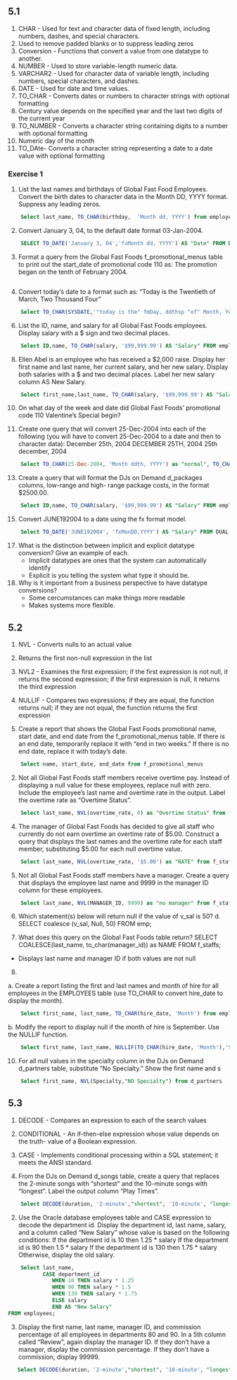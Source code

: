 ## 5.1

1. CHAR - Used for text and character data of fixed length, including numbers, dashes, and special characters.
2. Used to remove padded blanks or to suppress leading zeros
3. Conversion - Functions that convert a value from one datatype to another.
4. NUMBER - Used to store variable-length numeric data.
5. VARCHAR2 - Used for character data of variable length, including numbers, special characters, and dashes.
6. DATE - Used for date and time values.
7. TO_CHAR - Converts dates or numbers to character strings with optional formatting
8. Century value depends on the specified year and the last two digits of the current year
9. TO_NUMBER - Converts a character string containing digits to a number with optional formatting
10. Numeric day of the month
11. TO_DAte- Converts a character string representing a date to a date value with optional formatting


### Exercise 1

1. List the last names and birthdays of Global Fast Food Employees. Convert the birth dates to character data in the Month DD, YYYY format. Suppress any leading zeros.
```sql
    Select last_name, TO_CHAR(birthday,  'Month dd, YYYY') from employees 
```
2. Convert January 3, 04, to the default date format 03-Jan-2004.
```sql
    SELECT TO_DATE('January 3, 04','fxMonth dd, YYYY') AS "Date" FROM DUAL; 
```

3. Format a query from the Global Fast Foods f_promotional_menus table to print out the start_date of promotional code 110 as: The promotion began on the tenth of February 2004.
```sql

```
4. Convert today’s date to a format such as: “Today is the Twentieth of March, Two Thousand Four”
```sql
    Select TO_CHAR(SYSDATE,'"today is the" fmDay, ddthsp "of" Month, Year') From DUAL
```
6. List the ID, name, and salary for all Global Fast Foods employees. Display salary with a $ sign
and two decimal places.
```sql
    Select ID,name, TO_CHAR(salary, '$99,999.99') AS "Salary" FROM employees;
```
8. Ellen Abel is an employee who has received a $2,000 raise. Display her first name and last name,
her current salary, and her new salary. Display both salaries with a $ and two decimal places.
Label her new salary column AS New Salary.
```sql
    Select first_name,last_name, TO_CHAR(salary, '$99,999.99') AS "Salary", TO_CHAR(salary + 2000, '$99,999.99') AS "New Salary" FROM employees;
```
10. On what day of the week and date did Global Fast Foods’ promotional code 110 Valentine’s
Special begin?

11. Create one query that will convert 25-Dec-2004 into each of the following (you will have to convert
25-Dec-2004 to a date and then to character data):
December 25th, 2004
DECEMBER 25TH, 2004
25th december, 2004
```sql
    Select TO_CHAR(25-Dec-2004, 'Month ddth, YYYY') as "normal", TO_CHAR(25-Dec-2004, 'MONTH DDTH, YYYY') as "uppercase", TO_CHAR(25-Dec-2004, 'ddth month, YYYY') as "lowercase" From DUAL;
```
13. Create a query that will format the DJs on Demand d_packages columns, low-range and high-
range package costs, in the format $2500.00.
```sql
    Select ID,name, TO_CHAR(salary, '$99,999.99') AS "Salary" FROM employees;
```
15. Convert JUNE192004 to a date using the fx format model.
```sql
    Select TO_DATE('JUNE192004', 'fxMonDD,YYYY') AS "Salary" FROM DUAL;
```
17. What is the distinction between implicit and explicit datatype conversion? Give an example of each.
    - Implicit datatypes are ones that the system can automatically identify
    - Explicit is you telling the system what type it should be.
19. Why is it important from a business perspective to have datatype conversions?
    - Some cercumstances can make things more readable
    - Makes systems more flexible.
   
## 5.2

1. NVL - Converts nulls to an actual value
2. Returns the first non-null expression in the list
3. NVL2 - Examines the first expression; if the first expression is not null, it returns the second expression; if the first expression is null, it returns the third expression
4. NULLIF - Compares two expressions; if they are equal, the function returns null; if they are not equal, the function returns the first expression

1. Create a report that shows the Global Fast Foods promotional name, start date, and end date
from the f_promotional_menus table. If there is an end date, temporarily replace it with “end in two
weeks.” If there is no end date, replace it with today’s date.
```sql
    Select name, start_date, end_date from f_promotional_menus 
```

2. Not all Global Fast Foods staff members receive overtime pay. Instead of displaying a null value
for these employees, replace null with zero. Include the employee’s last name and overtime rate in
the output. Label the overtime rate as “Overtime Status”.
```sql
    Select last_name, NVL(overtime_rate, 0) as "Overtime Status" from f_staffs
```

4. The manager of Global Fast Foods has decided to give all staff who currently do not earn
overtime an overtime rate of $5.00. Construct a query that displays the last names and the
overtime rate for each staff member, substituting $5.00 for each null overtime value.

```sql
    Select last_name, NVL(overtime_rate, '$5.00') as "RATE" from f_staffs
```
5. Not all Global Fast Foods staff members have a manager. Create a query that displays the
employee last name and 9999 in the manager ID column for these employees.
```sql
    Select last_name, NVL(MANAGER_ID, 9999) as "no manager" from f_staffs
```

6. Which statement(s) below will return null if the value of v_sal is 50?
d. SELECT coalesce (v_sal, Null, 50) FROM emp;

7. What does this query on the Global Fast Foods table return?
SELECT COALESCE(last_name, to_char(manager_id)) as NAME
FROM f_staffs;
 - Displays last name and manager ID if both values are not null

8.
a. Create a report listing the first and last names and month of hire for all employees in the
EMPLOYEES table (use TO_CHAR to convert hire_date to display the month).
```sql
    Select first_name, last_name, TO_CHAR(hire_date, 'Month') from employees
```
b. Modify the report to display null if the month of hire is September. Use the NULLIF function.
```sql
    Select first_name, last_name, NULLIF(TO_CHAR(hire_date, 'Month'),'September') from employees
```

10. For all null values in the specialty column in the DJs on Demand d_partners table, substitute “No
Specialty.” Show the first name and s

```sql
    Select first_name, NVL(Specialty,"NO Specialty") from d_partners
```

## 5.3

1. DECODE - Compares an expression to each of the search values
2. CONDITIONAL - An if-then-else expression whose value depends on the truth- value of a Boolean expression.
3. CASE - Implements conditional processing within a SQL statement; it meets the ANSI standard.

1. From the DJs on Demand d_songs table, create a query that replaces the 2-minute songs with
“shortest” and the 10-minute songs with “longest”. Label the output column “Play Times”.
```sql
    Select DECODE(duration, '2-minute',"shortest", '10-minute', "longest") from d_songs
```

2. Use the Oracle database employees table and CASE expression to decode the department id.
Display the department id, last name, salary, and a column called “New Salary” whose value is
based on the following conditions:
If the department id is 10 then 1.25 * salary
If the department id is 90 then 1.5 * salary
If the department id is 130 then 1.75 * salary
Otherwise, display the old salary.
```sql
    Select last_name,
           CASE department_id
              WHEN 10 THEN salary * 1.25
              WHEN 90 THEN salary * 1.5
              WHEN 130 THEN salary * 1.75
              ELSE salary
              END AS "New Salary"
FROM employees;
```
3. Display the first name, last name, manager ID, and commission percentage of all employees in
departments 80 and 90. In a 5th column called “Review”, again display the manager ID. If they
don’t have a manager, display the commission percentage. If they don’t have a commission,
display 99999.
 ```sql
    Select DECODE(duration, '2-minute',"shortest", '10-minute', "longest") from d_songs
```





